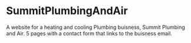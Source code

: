 # SummitPlumbingAndAir

A website for a heating and cooling Plumbing buisness, Summit Plumbing and Air.
5 pages with a contact form that links to the buisness email.
